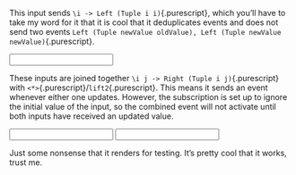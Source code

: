 This input sends `\i -> Left (Tuple i i)`{.purescript}, which youʼll have to take my word for it that it is cool that it deduplicates events and does not send two events `Left (Tuple newValue oldValue), Left (Tuple newValue newValue)`{.purescript}.

<input id="test-input" />

These inputs are joined together `\i j -> Right (Tuple i j)`{.purescript} with `<*>`{.purescript}/`lift2`{.purescript}.
This means it sends an event whenever either one updates.
However, the subscription is set up to ignore the initial value of the input, so the combined event will not activate until both inputs have received an updated value.

<input id="test-input1" />
<input id="test-input2" />

<span data-widget="Riverdragon.Test"></span>

Just some nonsense that it renders for testing.
Itʼs pretty cool that it works, trust me.
<div id="render-target"></div>

<script>
// Clear inputs
for (let x of document.querySelectorAll("input")) {
  x.value = "";
}
// Listen for the widgets
((n) => {
  if (!String(window.location).includes("?live")) return;
  const es = new EventSource('widgets.js?watch');
  es.onmessage = _ => {
    if (n++) {
      es.close();
      location.reload();
    }
  };
})(0);
</script>
